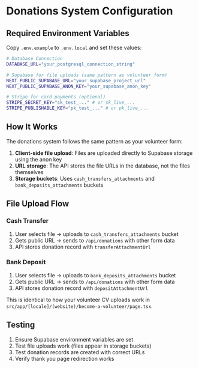 # Donations System Configuration

## Required Environment Variables

Copy `.env.example` to `.env.local` and set these values:

```bash
# Database Connection
DATABASE_URL="your_postgresql_connection_string"

# Supabase for file uploads (same pattern as volunteer form)
NEXT_PUBLIC_SUPABASE_URL="your_supabase_project_url"
NEXT_PUBLIC_SUPABASE_ANON_KEY="your_supabase_anon_key"

# Stripe for card payments (optional)
STRIPE_SECRET_KEY="sk_test_..." # or sk_live_...
STRIPE_PUBLISHABLE_KEY="pk_test_..." # or pk_live_...
```

## How It Works

The donations system follows the same pattern as your volunteer form:

1. **Client-side file upload**: Files are uploaded directly to Supabase storage using the anon key
2. **URL storage**: The API stores the file URLs in the database, not the files themselves
3. **Storage buckets**: Uses `cash_transfers_attachments` and `bank_deposits_attachments` buckets

## File Upload Flow

### Cash Transfer
1. User selects file → uploads to `cash_transfers_attachments` bucket
2. Gets public URL → sends to `/api/donations` with other form data
3. API stores donation record with `transferAttachmentUrl`

### Bank Deposit  
1. User selects file → uploads to `bank_deposits_attachments` bucket
2. Gets public URL → sends to `/api/donations` with other form data
3. API stores donation record with `depositAttachmentUrl`

This is identical to how your volunteer CV uploads work in `src/app/[locale]/(website)/become-a-volunteer/page.tsx`.

## Testing

1. Ensure Supabase environment variables are set
2. Test file uploads work (files appear in storage buckets)  
3. Test donation records are created with correct URLs
4. Verify thank you page redirection works
